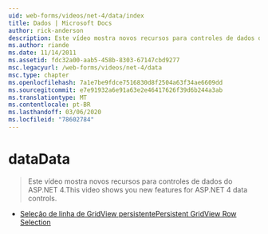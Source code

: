 ```yaml
---
uid: web-forms/videos/net-4/data/index
title: Dados | Microsoft Docs
author: rick-anderson
description: Este vídeo mostra novos recursos para controles de dados do ASP.NET 4.
ms.author: riande
ms.date: 11/14/2011
ms.assetid: fdc32a00-aab5-458b-8303-67147cbd9277
msc.legacyurl: /web-forms/videos/net-4/data
msc.type: chapter
ms.openlocfilehash: 7a1e7be9fdce7516830d8f2504a63f34ae6609dd
ms.sourcegitcommit: e7e91932a6e91a63e2e46417626f39d6b244a3ab
ms.translationtype: MT
ms.contentlocale: pt-BR
ms.lasthandoff: 03/06/2020
ms.locfileid: "78602784"
---
```

# <a name="data"></a><span data-ttu-id="b779c-103">data</span><span class="sxs-lookup"><span data-stu-id="b779c-103">Data</span></span>

> <span data-ttu-id="b779c-104">Este vídeo mostra novos recursos para controles de dados do ASP.NET 4.</span><span class="sxs-lookup"><span data-stu-id="b779c-104">This video shows you new features for ASP.NET 4 data controls.</span></span>

- [<span data-ttu-id="b779c-105">Seleção de linha de GridView persistente</span><span class="sxs-lookup"><span data-stu-id="b779c-105">Persistent GridView Row Selection</span></span>](aspnet-4-quick-hit-persistent-gridview-row-selection.md)

